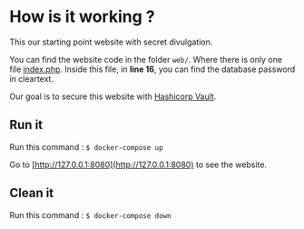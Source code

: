 # How is it working ?

This our starting point website with secret divulgation.

You can find the website code in the folder `web/`. Where there is only one file [index.php](./web/index.php). Inside this file, in **line 16**, you can find the database password in cleartext.

Our goal is to secure this website with [Hashicorp Vault](https://www.vaultproject.io/).

## Run it

Run this command : `$ docker-compose up`

Go to [http://127.0.0.1:8080](http://127.0.0.1:8080) to see the website.

## Clean it

Run this command : `$ docker-compose down`
